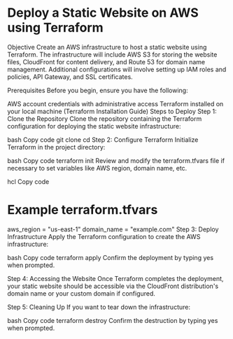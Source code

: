 # Deploy a Static Website on AWS using Terraform
Objective
Create an AWS infrastructure to host a static website using Terraform. The infrastructure will include AWS S3 for storing the website files, CloudFront for content delivery, and Route 53 for domain name management. Additional configurations will involve setting up IAM roles and policies, API Gateway, and SSL certificates.

Prerequisites
Before you begin, ensure you have the following:

AWS account credentials with administrative access
Terraform installed on your local machine (Terraform Installation Guide)
Steps to Deploy
Step 1: Clone the Repository
Clone the repository containing the Terraform configuration for deploying the static website infrastructure:

bash
Copy code
git clone <repository-url>
cd <repository-directory>
Step 2: Configure Terraform
Initialize Terraform in the project directory:

bash
Copy code
terraform init
Review and modify the terraform.tfvars file if necessary to set variables like AWS region, domain name, etc.

hcl
Copy code
# Example terraform.tfvars
aws_region = "us-east-1"
domain_name = "example.com"
Step 3: Deploy Infrastructure
Apply the Terraform configuration to create the AWS infrastructure:

bash
Copy code
terraform apply
Confirm the deployment by typing yes when prompted.

Step 4: Accessing the Website
Once Terraform completes the deployment, your static website should be accessible via the CloudFront distribution's domain name or your custom domain if configured.

Step 5: Cleaning Up
If you want to tear down the infrastructure:

bash
Copy code
terraform destroy
Confirm the destruction by typing yes when prompted.